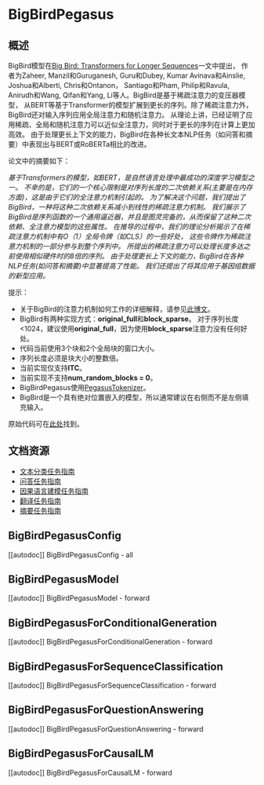 <!--版权所有2021年The HuggingFace团队。
根据Apache 2.0许可证（“许可证”）获得许可; 在符合许可证的情况下，你不能使用此文件。
你可以在以下链接中获得许可证的副本：
http://www.apache.org/licenses/LICENSE-2.0
除非适用法律要求或书面同意，否则根据许可证分发的软件都是基于“按原样”提供的，
不附带任何明示或暗示的保证或条件。有关特定语言的保证或条件，请参见许可证的规定。
请注意，该文件是以 Markdown 为基础的，但包含我们文档生成器的特定语法（类似于 MDX）
这些语法可能无法在你的 Markdown 查看器中正确呈现。
-->

# BigBirdPegasus

## 概述

BigBird模型在[Big Bird: Transformers for Longer Sequences](https://arxiv.org/abs/2007.14062)一文中提出，
作者为Zaheer, Manzil和Guruganesh, Guru和Dubey, Kumar Avinava和Ainslie, Joshua和Alberti, Chris和Ontanon，
Santiago和Pham, Philip和Ravula, Anirudh和Wang, Qifan和Yang, Li等人。BigBird是基于稀疏注意力的变压器模型，
从BERT等基于Transformer的模型扩展到更长的序列。除了稀疏注意力外，BigBird还对输入序列应用全局注意力和随机注意力。
从理论上讲，已经证明了应用稀疏、全局和随机注意力可以近似全注意力，同时对于更长的序列在计算上更加高效。
由于处理更长上下文的能力，BigBird在各种长文本NLP任务（如问答和摘要）中表现出与BERT或RoBERTa相比的改进。

论文中的摘要如下：

*基于Transformers的模型，如BERT，是自然语言处理中最成功的深度学习模型之一。
不幸的是，它们的一个核心限制是对序列长度的二次依赖关系(主要是在内存方面)，这是由于它们的全注意力机制引起的。
为了解决这个问题，我们提出了BigBird，一种将这种二次依赖关系减小到线性的稀疏注意力机制。
我们展示了BigBird是序列函数的一个通用逼近器，并且是图灵完备的，从而保留了这种二次依赖、全注意力模型的这些属性。
在推导的过程中，我们的理论分析揭示了在稀疏注意力机制中有O（1）全局令牌（如CLS）的一些好处，
这些令牌作为稀疏注意力机制的一部分参与到整个序列中。
所提出的稀疏注意力可以处理长度多达之前使用相似硬件时的8倍的序列。
由于处理更长上下文的能力，BigBird在各种NLP任务(如问答和摘要)中显著提高了性能。
我们还提出了将其应用于基因组数据的新型应用。*

提示：

- 关于BigBird的注意力机制如何工作的详细解释，请参见[此博文](https://huggingface.co/blog/big-bird)。
- BigBird有两种实现方式：**original_full**和**block_sparse**。
  对于序列长度<1024，建议使用**original_full**，因为使用**block_sparse**注意力没有任何好处。
- 代码当前使用3个块和2个全局块的窗口大小。
- 序列长度必须是块大小的整数倍。
- 当前实现仅支持**ITC**。
- 当前实现不支持**num_random_blocks = 0**。
- BigBirdPegasus使用[PegasusTokenizer](https://github.com/huggingface/transformers/blob/main/src/transformers/models/pegasus/tokenization_pegasus.py)。
- BigBird是一个具有绝对位置嵌入的模型，所以通常建议在右侧而不是左侧填充输入。

原始代码可在[此处](https://github.com/google-research/bigbird)找到。

## 文档资源

- [文本分类任务指南](../tasks/sequence_classification)
- [问答任务指南](../tasks/question_answering)
- [因果语言建模任务指南](../tasks/language_modeling)
- [翻译任务指南](../tasks/translation)
- [摘要任务指南](../tasks/summarization)

## BigBirdPegasusConfig

[[autodoc]] BigBirdPegasusConfig
    - all

## BigBirdPegasusModel

[[autodoc]] BigBirdPegasusModel
    - forward

## BigBirdPegasusForConditionalGeneration

[[autodoc]] BigBirdPegasusForConditionalGeneration
    - forward

## BigBirdPegasusForSequenceClassification

[[autodoc]] BigBirdPegasusForSequenceClassification
    - forward

## BigBirdPegasusForQuestionAnswering

[[autodoc]] BigBirdPegasusForQuestionAnswering
    - forward

## BigBirdPegasusForCausalLM

[[autodoc]] BigBirdPegasusForCausalLM
    - forward